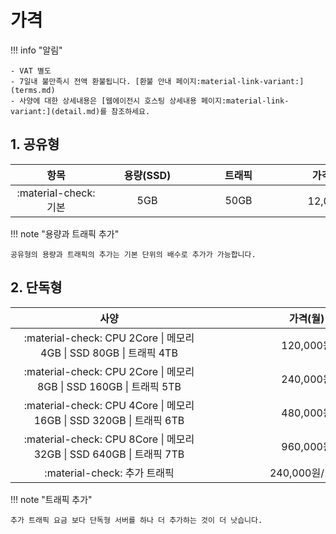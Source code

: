 # 가격

!!! info "알림"

    - VAT 별도
    - 7일내 불만족시 전액 환불됩니다. [환불 안내 페이지:material-link-variant:](terms.md)
    - 사양에 대한 상세내용은 [웹에이전시 호스팅 상세내용 페이지:material-link-variant:](detail.md)를 참조하세요.

## 1. 공유형

| <div style="width: 130px;">항목</div> | <div style="width: 130px;">용량(SSD)</div> | <div style="width: 130px;">트래픽</div> | <div style="width: 130px;">가격(월)</div> |
| :---: | :---: | :---: | :---: |
| :material-check: 기본 | 5GB | 50GB | 12,000원 |

!!! note "용량과 트래픽 추가"

    공유형의 용량과 트래픽의 추가는 기본 단위의 배수로 추가가 가능합니다.

## 2. 단독형

| <div style="width: 300px;">사양</div> | <div style="width: 300px;">가격(월)</div> |
| :---: | :---: |
| :material-check: CPU 2Core \| 메모리 4GB \| SSD 80GB \| 트래픽 4TB | 120,000원 |
| :material-check: CPU 2Core \| 메모리 8GB \| SSD 160GB \| 트래픽 5TB | 240,000원 |
| :material-check: CPU 4Core \| 메모리 16GB \| SSD 320GB \| 트래픽 6TB | 480,000원 |
| :material-check: CPU 8Core \| 메모리 32GB \| SSD 640GB \| 트래픽 7TB | 960,000원 |
| :material-check: 추가 트래픽 | 240,000원/1TB |

!!! note "트래픽 추가"

    추가 트래픽 요금 보다 단독형 서버를 하나 더 추가하는 것이 더 낫습니다.